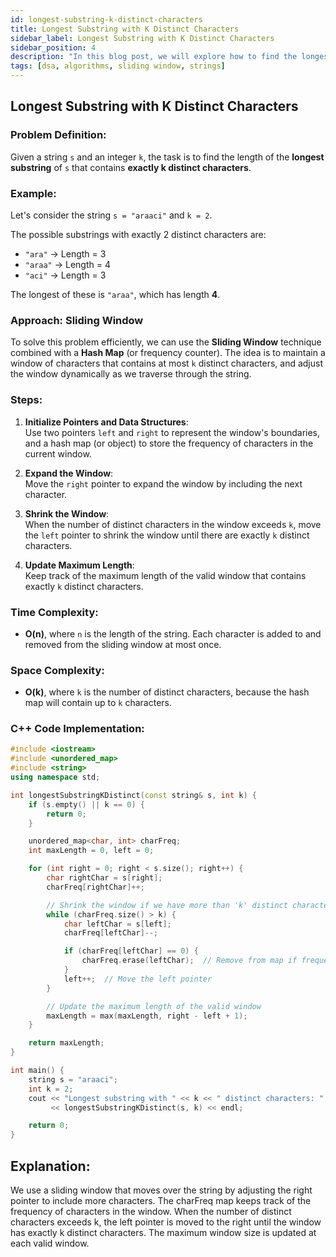 ```yaml
---
id: longest-substring-k-distinct-characters
title: Longest Substring with K Distinct Characters
sidebar_label: Longest Substring with K Distinct Characters
sidebar_position: 4
description: "In this blog post, we will explore how to find the longest substring containing exactly K distinct characters using the sliding window technique."
tags: [dsa, algorithms, sliding window, strings]
---
```


## Longest Substring with K Distinct Characters

### Problem Definition:

Given a string `s` and an integer `k`, the task is to find the length of the **longest substring** of `s` that contains **exactly k distinct characters**. 

### Example:

Let's consider the string `s = "araaci"` and `k = 2`.

The possible substrings with exactly 2 distinct characters are:

- `"ara"` → Length = 3
- `"araa"` → Length = 4
- `"aci"` → Length = 3

The longest of these is `"araa"`, which has length **4**.

### Approach: Sliding Window

To solve this problem efficiently, we can use the **Sliding Window** technique combined with a **Hash Map** (or frequency counter). The idea is to maintain a window of characters that contains at most `k` distinct characters, and adjust the window dynamically as we traverse through the string.

### Steps:

1. **Initialize Pointers and Data Structures**:  
   Use two pointers `left` and `right` to represent the window's boundaries, and a hash map (or object) to store the frequency of characters in the current window.

2. **Expand the Window**:  
   Move the `right` pointer to expand the window by including the next character.

3. **Shrink the Window**:  
   When the number of distinct characters in the window exceeds `k`, move the `left` pointer to shrink the window until there are exactly `k` distinct characters.

4. **Update Maximum Length**:  
   Keep track of the maximum length of the valid window that contains exactly `k` distinct characters.

### Time Complexity:
- **O(n)**, where `n` is the length of the string. Each character is added to and removed from the sliding window at most once.

### Space Complexity:
- **O(k)**, where `k` is the number of distinct characters, because the hash map will contain up to `k` characters.

### C++ Code Implementation:

```cpp
#include <iostream>
#include <unordered_map>
#include <string>
using namespace std;

int longestSubstringKDistinct(const string& s, int k) {
    if (s.empty() || k == 0) {
        return 0;
    }

    unordered_map<char, int> charFreq;
    int maxLength = 0, left = 0;

    for (int right = 0; right < s.size(); right++) {
        char rightChar = s[right];
        charFreq[rightChar]++;

        // Shrink the window if we have more than 'k' distinct characters
        while (charFreq.size() > k) {
            char leftChar = s[left];
            charFreq[leftChar]--;

            if (charFreq[leftChar] == 0) {
                charFreq.erase(leftChar);  // Remove from map if frequency becomes 0
            }
            left++;  // Move the left pointer
        }

        // Update the maximum length of the valid window
        maxLength = max(maxLength, right - left + 1);
    }

    return maxLength;
}

int main() {
    string s = "araaci";
    int k = 2;
    cout << "Longest substring with " << k << " distinct characters: " 
         << longestSubstringKDistinct(s, k) << endl;

    return 0;
}
```
## Explanation:
We use a sliding window that moves over the string by adjusting the right pointer to include more characters.
The charFreq map keeps track of the frequency of characters in the window.
When the number of distinct characters exceeds k, the left pointer is moved to the right until the window has exactly k distinct characters.
The maximum window size is updated at each valid window.